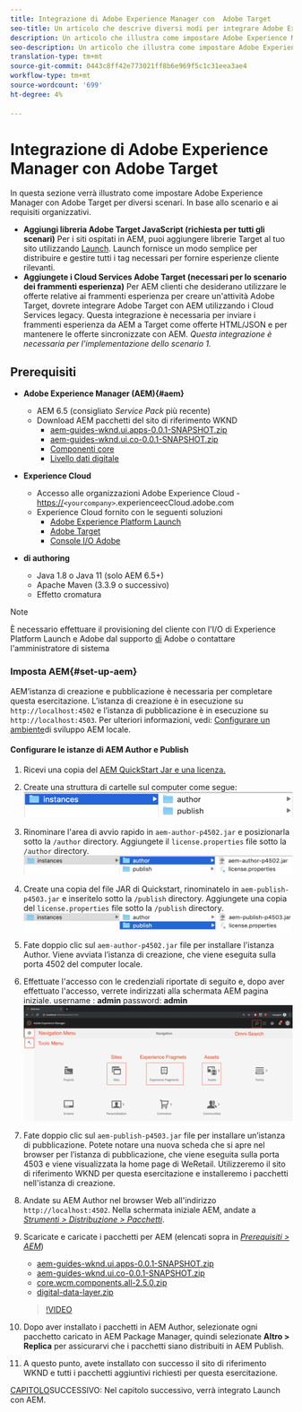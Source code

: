 ```yaml
---
title: Integrazione di Adobe Experience Manager con  Adobe Target
seo-title: Un articolo che descrive diversi modi per integrare Adobe Experience Manager(AEM) con  Adobe Target per la distribuzione di contenuti personalizzati.
description: Un articolo che illustra come impostare Adobe Experience Manager con  Adobe Target per diversi scenari.
seo-description: Un articolo che illustra come impostare Adobe Experience Manager con  Adobe Target per diversi scenari.
translation-type: tm+mt
source-git-commit: 0443c8ff42e773021ff8b6e969f5c1c31eea3ae4
workflow-type: tm+mt
source-wordcount: '699'
ht-degree: 4%

---
```



# Integrazione di Adobe Experience Manager con  Adobe Target

In questa sezione verrà illustrato come impostare Adobe Experience Manager con  Adobe Target per diversi scenari. In base allo scenario e ai requisiti organizzativi.

* **Aggiungi  libreria Adobe Target JavaScript (richiesta per tutti gli scenari)** Per i siti ospitati in AEM, puoi aggiungere librerie Target al tuo sito utilizzando [Launch](https://docs.adobe.com/content/help/en/launch/using/overview.html). Launch fornisce un modo semplice per distribuire e gestire tutti i tag necessari per fornire esperienze cliente rilevanti.
* **Aggiungete i Cloud Services Adobe Target  (necessari per lo scenario dei frammenti esperienza)** Per AEM clienti che desiderano utilizzare le offerte relative ai frammenti esperienza per creare un&#39;attività  Adobe Target, dovrete integrare  Adobe Target con AEM utilizzando i Cloud Services legacy. Questa integrazione è necessaria per inviare i frammenti esperienza da AEM a Target come offerte HTML/JSON e per mantenere le offerte sincronizzate con AEM. 
*Questa integrazione è necessaria per l&#39;implementazione dello scenario 1.*

## Prerequisiti

* **Adobe Experience Manager (AEM){#aem}**
   * AEM 6.5 (consigliato *Service Pack* più recente)
   * Download AEM pacchetti del sito di riferimento WKND
      * [aem-guides-wknd.ui.apps-0.0.1-SNAPSHOT.zip](https://github.com/adobe/aem-guides-wknd/releases/download/archetype-18.1/aem-guides-wknd.ui.apps-0.0.1-SNAPSHOT.zip)
      * [aem-guides-wknd.ui.co-0.0.1-SNAPSHOT.zip](https://github.com/adobe/aem-guides-wknd/releases/download/archetype-18.1/aem-guides-wknd.ui.content-0.0.1-SNAPSHOT.zip)
      * [Componenti core](https://github.com/adobe/aem-core-wcm-components/releases/download/core.wcm.components.reactor-2.5.0/core.wcm.components.all-2.5.0.zip)
      * [Livello dati digitale](assets/implementation/digital-data-layer.zip)

* **Experience Cloud**
   * Accesso alle organizzazioni Adobe Experience Cloud - <https://>`<yourcompany>`.experienceecCloud.adobe.com
   *  Experience Cloud fornito con le seguenti soluzioni
      * [Adobe Experience Platform Launch](https://experiencecloud.adobe.com)
      * [Adobe Target](https://experiencecloud.adobe.com)
      * [Console I/O Adobe](https://console.adobe.io)

* **di authoring**
   * Java 1.8 o Java 11 (solo AEM 6.5+)
   * Apache Maven (3.3.9 o successivo)
   * Effetto cromatura

>[!NOTE]
>
> È necessario effettuare il provisioning del cliente con l&#39;I/O di Experience Platform Launch e  Adobe dal supporto [di](https://helpx.adobe.com/it/contact/enterprise-support.ec.html) Adobe o contattare l&#39;amministratore di sistema

### Imposta AEM{#set-up-aem}

AEM’istanza di creazione e pubblicazione è necessaria per completare questa esercitazione. L’istanza di creazione è in esecuzione su `http://localhost:4502` e l’istanza di pubblicazione è in esecuzione su `http://localhost:4503`. Per ulteriori informazioni, vedi: [Configurare un ambiente](https://helpx.adobe.com/experience-manager/kt/platform-repository/using/local-aem-dev-environment-article-setup.html)di sviluppo AEM locale.

#### Configurare le istanze di AEM Author e Publish

1. Ricevi una copia del [AEM QuickStart Jar e una licenza.](https://helpx.adobe.com/experience-manager/6-5/sites/deploying/using/deploy.html#GettingtheSoftware)
2. Create una struttura di cartelle sul computer come segue:
   ![Struttura delle cartelle](assets/implementation/aem-setup-1.png)
3. Rinominare l&#39;area di avvio rapido in `aem-author-p4502.jar` e posizionarla sotto la `/author` directory. Aggiungete il `license.properties` file sotto la `/author` directory.
   ![Istanza Author AEM](assets/implementation/aem-setup-author.png)
4. Create una copia del file JAR di Quickstart, rinominatelo in `aem-publish-p4503.jar` e inseritelo sotto la `/publish` directory. Aggiungete una copia del `license.properties` file sotto la `/publish` directory.
   ![AEM Publish Instance](assets/implementation/aem-setup-publish.png)
5. Fate doppio clic sul `aem-author-p4502.jar` file per installare l&#39;istanza Author. Viene avviata l’istanza di creazione, che viene eseguita sulla porta 4502 del computer locale.
6. Effettuate l&#39;accesso con le credenziali riportate di seguito e, dopo aver effettuato l&#39;accesso, verrete indirizzati alla schermata AEM pagina iniziale.
username : **admin** password: **admin**
   ![AEM Publish Instance](assets/implementation/aem-author-home-page.png)
7. Fate doppio clic sul `aem-publish-p4503.jar` file per installare un’istanza di pubblicazione. Potete notare una nuova scheda che si apre nel browser per l’istanza di pubblicazione, che viene eseguita sulla porta 4503 e viene visualizzata la home page di WeRetail. Utilizzeremo il sito di riferimento WKND per questa esercitazione e installeremo i pacchetti nell&#39;istanza di creazione.
8. Andate su AEM Author nel browser Web all&#39;indirizzo `http://localhost:4502`. Nella schermata iniziale AEM, andate a *[Strumenti > Distribuzione > Pacchetti](http://localhost:4502/crx/packmgr/index.jsp)*.
9. Scaricate e caricate i pacchetti per AEM (elencati sopra in *[Prerequisiti > AEM](#aem)*)
   * [aem-guides-wknd.ui.apps-0.0.1-SNAPSHOT.zip](https://github.com/adobe/aem-guides-wknd/releases/download/archetype-18.1/aem-guides-wknd.ui.apps-0.0.1-SNAPSHOT.zip)
   * [aem-guides-wknd.ui.co-0.0.1-SNAPSHOT.zip](https://github.com/adobe/aem-guides-wknd/releases/download/archetype-18.1/aem-guides-wknd.ui.content-0.0.1-SNAPSHOT.zip)
   * [core.wcm.components.all-2.5.0.zip](https://github.com/adobe/aem-core-wcm-components/releases/download/core.wcm.components.reactor-2.5.0/core.wcm.components.all-2.5.0.zip)
   * [digital-data-layer.zip](assets/implementation/digital-data-layer.zip)

   >[!VIDEO](https://video.tv.adobe.com/v/28377?quality=12&learn=on)
10. Dopo aver installato i pacchetti in AEM Author, selezionate ogni pacchetto caricato in AEM Package Manager, quindi selezionate **Altro > Replica** per assicurarvi che i pacchetti siano distribuiti in AEM Publish.
11. A questo punto, avete installato con successo il sito di riferimento WKND e tutti i pacchetti aggiuntivi richiesti per questa esercitazione.

[CAPITOLO](./using-launch-adobe-io.md)SUCCESSIVO: Nel capitolo successivo, verrà integrato Launch con AEM.
